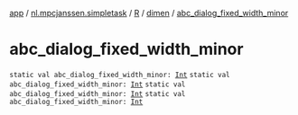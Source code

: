 [app](../../../index.md) / [nl.mpcjanssen.simpletask](../../index.md) / [R](../index.md) / [dimen](index.md) / [abc_dialog_fixed_width_minor](.)

# abc_dialog_fixed_width_minor

`static val abc_dialog_fixed_width_minor: `[`Int`](https://kotlinlang.org/api/latest/jvm/stdlib/kotlin/-int/index.html)
`static val abc_dialog_fixed_width_minor: `[`Int`](https://kotlinlang.org/api/latest/jvm/stdlib/kotlin/-int/index.html)
`static val abc_dialog_fixed_width_minor: `[`Int`](https://kotlinlang.org/api/latest/jvm/stdlib/kotlin/-int/index.html)
`static val abc_dialog_fixed_width_minor: `[`Int`](https://kotlinlang.org/api/latest/jvm/stdlib/kotlin/-int/index.html)